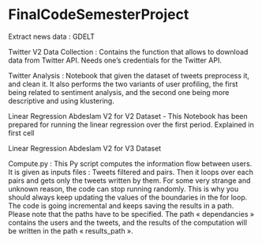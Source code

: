 # FinalCodeSemesterProject




Extract news data : GDELT

Twitter V2 Data Collection : Contains the function that allows to download data from Twitter API. Needs one’s credentials for the Twitter API.


Twitter Analysis : Notebook that given the dataset of tweets preprocess it, and clean it. It also performs the two variants of user profiling, the first 
being related to sentiment analysis, and the second one being more descriptive and using klustering.

Linear Regression Abdeslam V2 for V2 Dataset - This Notebook has been prepared for running the linear regression over the first period. 
Explained in first cell

Linear Regression Abdeslam V2 for V3 Dataset

Compute.py : This Py script computes the information flow between users. It is given as inputs files : Tweets filtered and pairs. Then 
it loops over each pairs and gets only the tweets written by them. For some very strange and unknown reason, the code can stop running 
randomly. This is why you should always keep updating the values of the boundaries in the for loop. The code is going incremental and 
keeps saving the results in a path. Please note that the paths have to be specified. The path « dependancies »  contains the users and the 
tweets, and the results of the computation will be written in the path « results_path ». 
